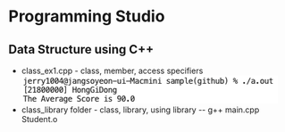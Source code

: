 # Programming Studio
## Data Structure using C++

- class_ex1.cpp - class, member, access specifiers <br><img src='https://github.com/jerry10004/PS_DS_CPP/blob/main/result/class_ex1.png?raw=true' height='50'>
- class_library folder - class, library, using library
  -- g++ main.cpp Student.o
